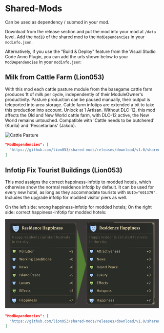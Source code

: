 # Shared-Mods

Can be used as dependency / submod in your mod. 

Download from the release section and put the mod into your mod at `/data` level. Add the `ModID` of the shared mod to the `ModDependencies` in your `modinfo.json`.

Alternatively, if you use the "Build & Deploy" feature from the Visual Studio Code Anno Plugin, you can add the urls shown below to your `ModDependencies` in your `modinfo.json`: 

## Milk from Cattle Farm (Lion053)

With this mod each cattle pasture module from the basegame cattle farm produces 1t of milk per cycle, independently of their ModuleOwner's productivity. Pasture production can be paused manually, their output is teleported into area storage. Cattle farm infotips are extended a bit to take this production into account. Unlock at 1 Artisan. Without DLC-12, this mod affects the Old and New World cattle farm, with DLC-12 active, the New World remains untouched. Compatible with 'Cattle needs to be butchered' (Kurila) and 'Pescetarians' (Jakob). 

![Cattle Pasture](/sources/cattle_pasture.png)
```json
"ModDependencies": [
  "https://github.com/lion053/shared-mods/releases/download/v1.0/shared-milk-from-cattle-farm-lion053.zip"
]
```

## Infotip Fix Tourist Buildings (Lion053)

This mod assigns the correct happiness-infotip to modded hotels, which otherwise show the normal residence infotip by default. It can be used for every new hotel, as long as they accommodate tourists with `GUID="601379"`. Includes the upgrade infotip for modded visitor piers as well.

On the left side: wrong happiness-infotip for modded hotels; On the right side: correct happiness-infotip for modded hotels:

![Happiness-Infotip](/sources/infotip_tourists.png)

```json
"ModDependencies": [
  "https://github.com/lion053/shared-mods/releases/download/v1.0/shared-infotip-fix-tourist-buildings-lion053.zip"
]
```
